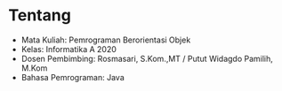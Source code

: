 # Tentang
- Mata Kuliah: Pemrograman Berorientasi Objek
- Kelas: Informatika A 2020
- Dosen Pembimbing: Rosmasari, S.Kom.,MT / Putut Widagdo Pamilih, M.Kom
- Bahasa Pemrograman: Java
